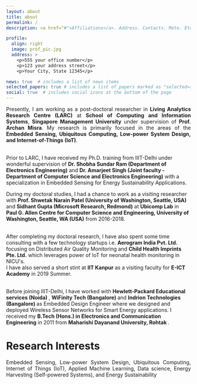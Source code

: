 ```yaml
---
layout: about
title: about
permalink: /
description: <a href="#">Affiliations</a>. Address. Contacts. Moto. Etc.

profile:
  align: right
  image: prof_pic.jpg
  address: >
    <p>555 your office number</p>
    <p>123 your address street</p>
    <p>Your City, State 12345</p>

news: true  # includes a list of news items
selected_papers: true # includes a list of papers marked as "selected={true}"
social: true  # includes social icons at the bottom of the page
---
```


<p style="text-align:justify"> Presently, I am working as a post-doctoral researcher in <b>Living Analytics Research Centre (LARC)</b> at <b>School of Computing and Information Systems</b>, <b>Singapore Management University</b> under supervision of <b>Prof. Archan Misra</b>. My research is primarily focused in the areas of the <b>Embedded Sensing, Ubiquitous Computing, Low-power System Design, and Internet-of-Things (IoT)</b>. <br> <br>

Prior to LARC, I have received my Ph.D. training from IIIT-Delhi under wonderful supervision of <b>Dr. Shobha Sundar Ram (Department of Electronics Engineering)</b> and <b>Dr. Amarjeet Singh (Joint faculty - Department of Computer Science and Electronics Engineering)</b> with a specialization in Embedded Sensing for Energy Sustainability Applications.<br>

During my doctoral studies, I had a chance to work as a visiting researcher with <b>Prof. Shwetak Narain Patel (University of Washington, Seattle, USA)</b> and <b>Sidhant Gupta (Microsoft Research, Redmond)</b> at <b>Ubicomp Lab</b> in <b>Paul G. Allen Centre for Computer Science and Engineering, University of Washington, Seattle, WA (USA)</b> from 2016-2018. <br> <br>

After completing my doctoral research, I have also spent some time consulting with a few technology startups i.e. <b>Aerogram India Pvt. Ltd.</b> focusing on Distributed Air Quality Monitoring and <b>Child Health Imprints Pte. Ltd.</b> which leverages power of IoT for neonatal health monitoring in NICU's. <br> I have also served a short stint at <b>IIT Kanpur</b> as a visiting faculty for <b>E-ICT Academy</b> in 2019 Summer. <br> <br>

Before joining IIIT-Delhi, I have worked with <b>Hewlett-Packard Educational services (Noida) </b>, <b> WiFinity Tech (Bangalore) </b> and <b> Indrion Technologies (Bangalore) </b> as Embedded Design Engineer where we designed and deployed Wireless Sensor Networks for Smart Energy applications. I received my <b>B.Tech (Hons.) in Electronics and Communication Engineering</b> in 2011 from <b> Maharishi Dayanand University, Rohtak </b>. <br> </p>

<h1> Research Interests </h1>
<p style="text-align:justify"> Embedded Sensing, Low-power System Design, Ubiquitous Computing, Internet of Things (IoT), Applied Machine Learning, Data science, Energy Harvesting (Self-powered Systems), and Energy Sustainability </p>

<!-- Write your biography here. Tell the world about yourself. Link to your favorite [subreddit](http://reddit.com){:target="\_blank"}. You can put a picture in, too. The code is already in, just name your picture `prof_pic.jpg` and put it in the `img/` folder.

Put your address / P.O. box / other info right below your picture. You can also disable any these elements by editing `profile` property of the YAML header of your `_pages/about.md`. Edit `_bibliography/papers.bib` and Jekyll will render your [publications page](/al-folio/publications/) automatically.

Link to your social media connections, too. This theme is set up to use [Font Awesome icons](http://fortawesome.github.io/Font-Awesome/){:target="\_blank"} and [Academicons](https://jpswalsh.github.io/academicons/){:target="\_blank"}, like the ones below. Add your Facebook, Twitter, LinkedIn, Google Scholar, or just disable all of them. -->

